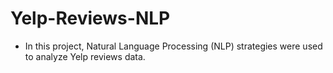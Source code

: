 # Yelp-Reviews-NLP
- In this project, Natural Language Processing (NLP) strategies were used to analyze Yelp reviews data.
